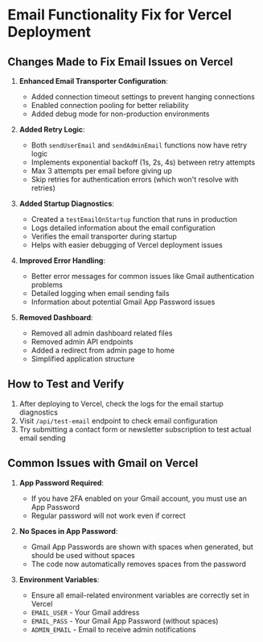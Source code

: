 # Email Functionality Fix for Vercel Deployment

## Changes Made to Fix Email Issues on Vercel

1. **Enhanced Email Transporter Configuration**:
   - Added connection timeout settings to prevent hanging connections
   - Enabled connection pooling for better reliability
   - Added debug mode for non-production environments

2. **Added Retry Logic**:
   - Both `sendUserEmail` and `sendAdminEmail` functions now have retry logic
   - Implements exponential backoff (1s, 2s, 4s) between retry attempts
   - Max 3 attempts per email before giving up
   - Skip retries for authentication errors (which won't resolve with retries)

3. **Added Startup Diagnostics**:
   - Created a `testEmailOnStartup` function that runs in production
   - Logs detailed information about the email configuration
   - Verifies the email transporter during startup
   - Helps with easier debugging of Vercel deployment issues

4. **Improved Error Handling**:
   - Better error messages for common issues like Gmail authentication problems
   - Detailed logging when email sending fails
   - Information about potential Gmail App Password issues

5. **Removed Dashboard**:
   - Removed all admin dashboard related files
   - Removed admin API endpoints
   - Added a redirect from admin page to home
   - Simplified application structure

## How to Test and Verify

1. After deploying to Vercel, check the logs for the email startup diagnostics
2. Visit `/api/test-email` endpoint to check email configuration
3. Try submitting a contact form or newsletter subscription to test actual email sending

## Common Issues with Gmail on Vercel

1. **App Password Required**:
   - If you have 2FA enabled on your Gmail account, you must use an App Password
   - Regular password will not work even if correct

2. **No Spaces in App Password**:
   - Gmail App Passwords are shown with spaces when generated, but should be used without spaces
   - The code now automatically removes spaces from the password

3. **Environment Variables**:
   - Ensure all email-related environment variables are correctly set in Vercel
   - `EMAIL_USER` - Your Gmail address
   - `EMAIL_PASS` - Your Gmail App Password (without spaces)
   - `ADMIN_EMAIL` - Email to receive admin notifications